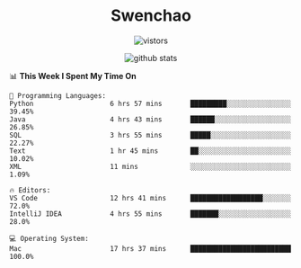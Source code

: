 <h1 align="center">Swenchao</h3>

<p align="center">
  <img src="https://visitor-badge.glitch.me/badge?page_id=Swenchao" alt="vistors" />
</p>

<p align="center">
  <img src="https://github-readme-stats.vercel.app/api?username=Swenchao&count_private=true&show_icons=true&theme=vue-dark&hide_title=true" alt="github stats" />
</p>

<!--START_SECTION:waka-->
📊 **This Week I Spent My Time On** 

```text
💬 Programming Languages: 
Python                   6 hrs 57 mins       █████████░░░░░░░░░░░░░░░░   39.45% 
Java                     4 hrs 43 mins       ██████░░░░░░░░░░░░░░░░░░░   26.85% 
SQL                      3 hrs 55 mins       █████░░░░░░░░░░░░░░░░░░░░   22.27% 
Text                     1 hr 45 mins        ██░░░░░░░░░░░░░░░░░░░░░░░   10.02% 
XML                      11 mins             ░░░░░░░░░░░░░░░░░░░░░░░░░   1.09%

🔥 Editors: 
VS Code                  12 hrs 41 mins      ██████████████████░░░░░░░   72.0% 
IntelliJ IDEA            4 hrs 55 mins       ███████░░░░░░░░░░░░░░░░░░   28.0%

💻 Operating System: 
Mac                      17 hrs 37 mins      █████████████████████████   100.0%

```


<!--END_SECTION:waka-->
